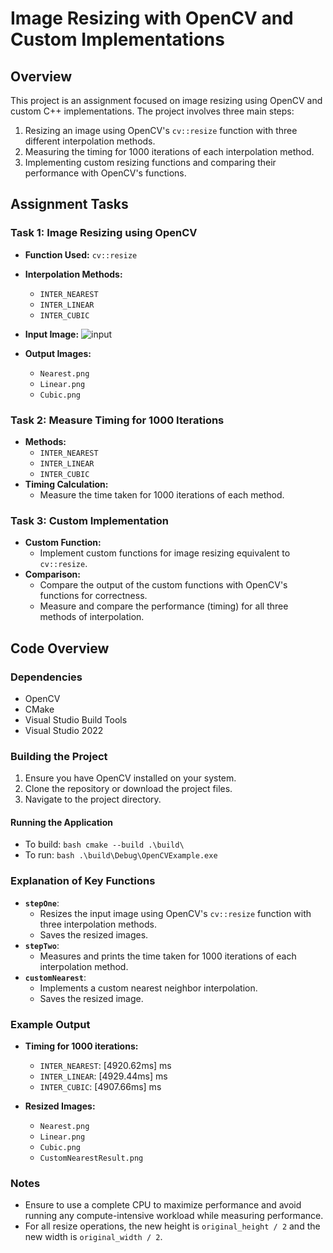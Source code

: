 
# Image Resizing with OpenCV and Custom Implementations

## Overview

This project is an assignment focused on image resizing using OpenCV and custom C++ implementations. The project involves three main steps:
1. Resizing an image using OpenCV's `cv::resize` function with three different interpolation methods.
2. Measuring the timing for 1000 iterations of each interpolation method.
3. Implementing custom resizing functions and comparing their performance with OpenCV's functions.

## Assignment Tasks

### Task 1: Image Resizing using OpenCV

- **Function Used:** `cv::resize`
- **Interpolation Methods:**
  - `INTER_NEAREST`
  - `INTER_LINEAR`
  - `INTER_CUBIC`
- **Input Image:** ![input](https://github.com/Puru-Singh/Embedded-ML-Assignment/assets/81344325/88be746a-829d-40b1-815f-24be0595e3e6)

- **Output Images:**
  - `Nearest.png`
  - `Linear.png`
  - `Cubic.png`

### Task 2: Measure Timing for 1000 Iterations

- **Methods:**
  - `INTER_NEAREST`
  - `INTER_LINEAR`
  - `INTER_CUBIC`
- **Timing Calculation:**
  - Measure the time taken for 1000 iterations of each method.

### Task 3: Custom Implementation

- **Custom Function:**
  - Implement custom functions for image resizing equivalent to `cv::resize`.
- **Comparison:**
  - Compare the output of the custom functions with OpenCV's functions for correctness.
  - Measure and compare the performance (timing) for all three methods of interpolation.

## Code Overview

### Dependencies

- OpenCV
- CMake
- Visual Studio Build Tools
- Visual Studio 2022

### Building the Project

1. Ensure you have OpenCV installed on your system.
2. Clone the repository or download the project files.
3. Navigate to the project directory.

#### Running the Application

- To build: ```bash cmake --build .\build\ ```
- To run: ```bash .\build\Debug\OpenCVExample.exe ```

### Explanation of Key Functions

- **`stepOne`**:
  - Resizes the input image using OpenCV's `cv::resize` function with three interpolation methods.
  - Saves the resized images.
- **`stepTwo`**:
  - Measures and prints the time taken for 1000 iterations of each interpolation method.
- **`customNearest`**:
  - Implements a custom nearest neighbor interpolation.
  - Saves the resized image.
  
### Example Output

- **Timing for 1000 iterations:**
  - `INTER_NEAREST`: [4920.62ms] ms
  - `INTER_LINEAR`: [4929.44ms] ms
  - `INTER_CUBIC`: [4907.66ms] ms

- **Resized Images:**
  - `Nearest.png`
  - `Linear.png`
  - `Cubic.png`
  - `CustomNearestResult.png`

### Notes

- Ensure to use a complete CPU to maximize performance and avoid running any compute-intensive workload while measuring performance.
- For all resize operations, the new height is `original_height / 2` and the new width is `original_width / 2`.


